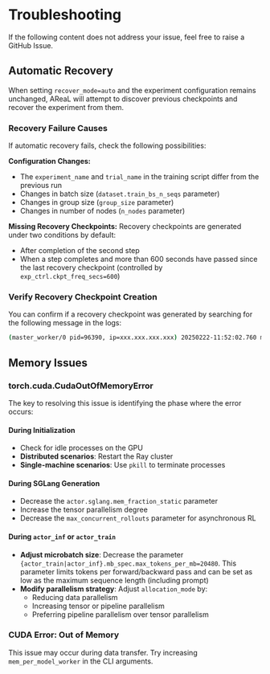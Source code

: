 # Troubleshooting

If the following content does not address your issue, feel free to raise a GitHub Issue.

## Automatic Recovery

When setting `recover_mode=auto` and the experiment configuration remains unchanged,
AReaL will attempt to discover previous checkpoints and recover the experiment from
them.

### Recovery Failure Causes

If automatic recovery fails, check the following possibilities:

**Configuration Changes:**

- The `experiment_name` and `trial_name` in the training script differ from the previous
  run
- Changes in batch size (`dataset.train_bs_n_seqs` parameter)
- Changes in group size (`group_size` parameter)
- Changes in number of nodes (`n_nodes` parameter)

**Missing Recovery Checkpoints:** Recovery checkpoints are generated under two
conditions by default:

- After completion of the second step
- When a step completes and more than 600 seconds have passed since the last recovery
  checkpoint (controlled by `exp_ctrl.ckpt_freq_secs=600`)

### Verify Recovery Checkpoint Creation

You can confirm if a recovery checkpoint was generated by searching for the following
message in the logs:

```bash
(master_worker/0 pid=96390, ip=xxx.xxx.xxx.xxx) 20250222-11:52:02.760 master worker INFO: Dumped recover info to file.
```

## Memory Issues

### torch.cuda.CudaOutOfMemoryError

The key to resolving this issue is identifying the phase where the error occurs:

#### During Initialization

- Check for idle processes on the GPU
- **Distributed scenarios**: Restart the Ray cluster
- **Single-machine scenarios**: Use `pkill` to terminate processes

#### During SGLang Generation

- Decrease the `actor.sglang.mem_fraction_static` parameter
- Increase the tensor parallelism degree
- Decrease the `max_concurrent_rollouts` parameter for asynchronous RL

#### During `actor_inf` or `actor_train`

- **Adjust microbatch size**: Decrease the parameter
  `{actor_train|actor_inf}.mb_spec.max_tokens_per_mb=20480`. This parameter limits
  tokens per forward/backward pass and can be set as low as the maximum sequence length
  (including prompt)
- **Modify parallelism strategy**: Adjust `allocation_mode` by:
  - Reducing data parallelism
  - Increasing tensor or pipeline parallelism
  - Preferring pipeline parallelism over tensor parallelism

### CUDA Error: Out of Memory

This issue may occur during data transfer. Try increasing `mem_per_model_worker` in the
CLI arguments.
